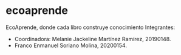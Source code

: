 # ecoaprende
EcoAprende, donde cada libro construye conocimiento
Integrantes:
- Coordinadora: Melanie Jackeline Martínez Ramírez, 20190148.
- Franco Enmanuel Soriano Molina, 20200154.
